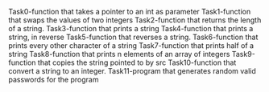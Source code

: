 Task0-function that takes a pointer to an int as parameter
Task1-function that swaps the values of two integers
Task2-function that returns the length of a string.
Task3-function that prints a string
Task4-function that prints a string, in reverse
Task5-function that reverses a string.
Task6-function that prints every other character of a string
Task7-function that prints half of a string
Task8-function that prints n elements of an array of integers
Task9-function that copies the string pointed to by src
Task10-function that convert a string to an integer.
Task11-program that generates random valid passwords for the program 
